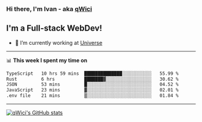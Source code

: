 ### Hi there, I'm Ivan - aka [qWici][website]

## I'm a Full-stack WebDev!
- 🔭 I’m currently working at [Universe][universe]

---

📊 **This week I spent my time on**
<!--START_SECTION:waka-->

```txt
TypeScript   10 hrs 59 mins  ██████████████░░░░░░░░░░░   55.99 %
Rust         6 hrs           ███████▓░░░░░░░░░░░░░░░░░   30.62 %
JSON         53 mins         █░░░░░░░░░░░░░░░░░░░░░░░░   04.52 %
JavaScript   23 mins         ▓░░░░░░░░░░░░░░░░░░░░░░░░   02.01 %
.env file    21 mins         ▒░░░░░░░░░░░░░░░░░░░░░░░░   01.84 %
```

<!--END_SECTION:waka-->

---

[![qWici's GitHub stats](https://github-readme-stats.vercel.app/api?username=qWici)](https://github.com/qWici/github-readme-stats)

[website]: https://devkucher.com
[twitter]: https://twitter.com/KucherDev
[linkedin]: https://www.linkedin.com/in/ivankucher
[universe]: https://universeapps.limited
